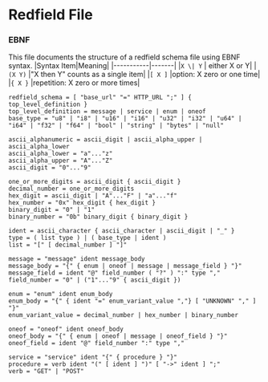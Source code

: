 # Redfield File
### EBNF
This file documents the structure of a redfield schema file using EBNF syntax. 
|Syntax Item|Meaning|
|-----------|-------|
|`X \| Y`          | either X or Y|
|`(X Y)`         |"X then Y" counts as a single item|
|`[ X ]`         |option: X zero or one time|
|`{ X }`         |repetition: X zero or more times|

```
redfield_schema = [ "base_url" "=" HTTP_URL ";" ] { top_level_definition }
top_level_definition = message | service | enum | oneof
base_type = "u8" | "i8" | "u16" | "i16" | "u32" | "i32" | "u64" | "i64" | "f32" | "f64" | "bool" | "string" | "bytes" | "null"

ascii_alphanumeric = ascii_digit | ascii_alpha_upper | ascii_alpha_lower
ascii_alpha_lower = "a"..."z"
ascii_alpha_upper = "A"..."Z"
ascii_digit = "0"..."9"

one_or_more_digits = ascii_digit { ascii_digit }
decimal_number = one_or_more_digits
hex_digit = ascii_digit | "A"..."F" | "a"..."f"
hex_number = "0x" hex_digit { hex_digit }
binary_digit = "0" | "1"
binary_number = "0b" binary_digit { binary_digit }

ident = ascii_character { ascii_character | ascii_digit | "_" } 
type = ( list type ) | ( base_type | ident )
list = "[" [ decimal_number ] "]"

message = "message" ident message_body
message_body = "{" { enum | oneof | message | message_field } "}"
message_field = ident "@" field_number ( "?" ) ":" type ","
field_number = "0" | ("1"..."9" { ascii_digit })

enum = "enum" ident enum_body
enum_body = "{" { ident "=" enum_variant_value ","} [ "UNKNOWN" "," ] "}"
enum_variant_value = decimal_number | hex_number | binary_number

oneof = "oneof" ident oneof_body
oneof_body = "{" { enum | oneof | message | oneof_field } "}"
oneof_field = ident "@" field_number ":" type ","

service = "service" ident "{" { procedure } "}"
procedure = verb ident "(" [ ident ] ")" [ "->" ident ] ";"
verb = "GET" | "POST"
```
